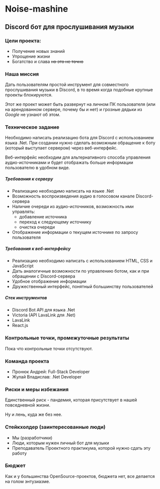 # Noise-mashine
## Discord бот для прослушивания музыки

### Цели проекта:
- Получение новых знаний
- Упрощение жизни
- Богатство и слава ~~но это не точно~~

### Наша миссия 
Дать пользователям простой инструмент для совместного прослушивания музыки в Discord, в то время когда подобные крупные проекты блокируются. 

Этот же проект может быть развернут на личном ПК пользователя (или на арендованном сервере, почему бы и нет) и грозные дядьки из _Google_ не узнают об этом.

### Техническое задание
Необходимо написать реализацию бота для Discord с использованием языка .Net. При создании нужно сделать возможным обращение к боту (который выступает сервером) через веб-интерфейс.

Веб-интерфейс необходим для альтернативного способа управления аудио-источниками и будет отображать больше информации пользователю в удобном виде.

##### Требования к серверу
- Реализацию необходимо написать на языке .Net
- Возможность воспроизведения аудио в голосовом канале Discord-сервера
- Наличие очереди из аудио-источников, возможность ими управлять:
    - добавление источника
    - переход к следующему источнику
    - очистка очереди
- Отображение информации о текущем источнике по запросу пользователя

##### Требования к веб-интерфейсу
- Реализацию необходимо написать с использованием HTML, CSS и JavaScript
- Дать аналогичные возможности по управлению ботом, как и при обращении с Discord-сервера
- Удобное отображение информации
- Дружественный интерфейс, понятный большинству пользователей

##### Стек инструментов
- Discord Bot API для языка .Net
- Victoria (API LavaLink для .Net)
- LavaLink
- React.js

### Контрольные точки, промежуточные результаты
Пока что контрольные точки отсутствуют.

### Команда проекта
- Пронюк Андрей: Full-Stack Developer
- Жулай Владислав: .Net Developer

### Риски и меры избежания
Единственный риск - пандемия, которая присутствует в нашей повседневной жизни.

Ну и лень, куда же без нее.

### Стейкхолдер (заинтересованные люди)
- Мы (разработчики)
- Люди, которым нужен личный бот для музыки
- Преподаватель Проектного практикума, которой нужно сдать эту работу

### Бюджет
Как и у большинства OpenSource-проектов, бюджета нет, все делается на голом энтузиазме.
